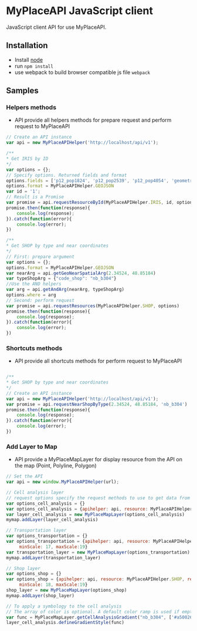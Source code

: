 # MyPlaceAPI JavaScript client

JavaScript client API for use MyPlaceAPI.

## Installation

* Install  [node](https://nodejs.org)
* run `npm install`
* use webpack to build browser compatible js file `webpack`

## Samples

### Helpers methods
*  API provide all helpers methods for prepare request and perform request to MyPlaceAPI

```js
// Create an API instance
var api = new MyPlaceAPIHelper('http://localhost/api/v1');

/**
* Get IRIS by ID
*/
var options = {};
// Specify options. Returned fields and format
options.fields = ['p12_pop1824', 'p12_pop2539', 'p12_pop4054', 'geometry']
options.format = MyPlaceAPIHelper.GEOJSON
var id = '1';
// Result is a Promise
var promise = api.requestResourceById(MyPlaceAPIHelper.IRIS, id, options)
promise.then(function(response){
    console.log(response);
}).catch(function(error){
    console.log(error);
})

/** 
* Get SHOP by type and near coordinates 
*/
// First: prepare argument
var options = {};
options.format = MyPlaceAPIHelper.GEOJSON
var nearArg = api.getGeoNearSpatialArg(2.34524, 48.85184)
var typeShopArg = {"code_shop": "nb_b304"}
//Use the AND helpers
var arg = api.getAndArg(nearArg, typeShopArg)
options.where = arg
// Second: perform request
var promise = api.requestResources(MyPlaceAPIHelper.SHOP, options)
promise.then(function(response){
    console.log(response);
}).catch(function(error){
    console.log(error);
})
```

### Shortcuts methods

* API provide all shortcuts methods for perform request to MyPlaceAPI

```js

/** 
* Get SHOP by type and near coordinates 
*/
// Create an API instance
var api = new MyPlaceAPIHelper('http://localhost/api/v1');
var promise = api.requestNearShopByType(2.34524, 48.85184, 'nb_b304')
promise.then(function(response){
    console.log(response);
}).catch(function(error){
    console.log(error);
})
```

### Add Layer to Map

* API provide a MyPlaceMapLayer for display resource from the API on the map (Point, Polyline, Polygon)

```js
// Set the API
var api = new window.MyPlaceAPIHelper(url);

// Cell analysis layer
// request options specify the request methods to use to get data from the resource. there is static methods in MyPlaceMapLayer
var options_cell_analysis = {}
var options_cell_analysis = {apihelper: api, resource: MyPlaceAPIHelper.CELL_ANALYSIS, request:MyPlaceMapLayer.cellAnalysisRequest()}
var layer_cell_analysis = new MyPlaceMapLayer(options_cell_analysis)
mymap.addLayer(layer_cell_analysis)

// Transportation layer
var options_transportation = {}
var options_transportation = {apihelper: api, resource: MyPlaceAPIHelper.TRANSPORTATION, request:MyPlaceMapLayer.resourceRequest(),
     minScale: 17, maxScale:19}
var transportation_layer = new MyPlaceMapLayer(options_transportation)
mymap.addLayer(transportation_layer)

// Shop layer
var options_shop = {}
var options_shop = {apihelper: api, resource: MyPlaceAPIHelper.SHOP, request:MyPlaceMapLayer.resourceRequest(),
     minScale: 18, maxScale:19}
shop_layer = new MyPlaceMapLayer(options_shop)
mymap.addLayer(shop_layer)

// To apply a symbology to the cell analysis
// The array of color is optional. A default color ramp is used if empty
var func = MyPlaceMapLayer.getCellAnalysisGradient("nb_b304", ['#a50026','#d73027','#f46d43','#fdae61','#fee08b','#d9ef8b','#a6d96a','#66bd63','#1a9850','#006837'])
layer_cell_analysis.defineGradientStyle(func)
```